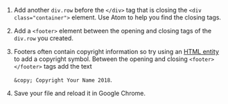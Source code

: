 1. Add another `div.row` before the `</div>` tag that is closing the `<div class="container">` element. Use Atom to help you find the closing tags.

3. Add a `<footer>` element between the opening and closing tags of the `div.row` you created.

4. Footers often contain copyright information so try using an [HTML entity](http://www.w3schools.com/html/html_entities.asp) to add a copyright symbol. Between the opening and closing `<footer></footer>` tags add the text 

   `&copy; Copyright Your Name 2018`.

3. Save your file and reload it in Google Chrome.
